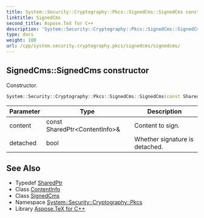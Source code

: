 ```yaml
---
title: System::Security::Cryptography::Pkcs::SignedCms::SignedCms constructor
linktitle: SignedCms
second_title: Aspose.TeX for C++
description: 'System::Security::Cryptography::Pkcs::SignedCms::SignedCms constructor. Constructor in C++.'
type: docs
weight: 100
url: /cpp/system.security.cryptography.pkcs/signedcms/signedcms/
---
```

## SignedCms::SignedCms constructor


Constructor.

```cpp
System::Security::Cryptography::Pkcs::SignedCms::SignedCms(const SharedPtr<ContentInfo> &content, bool detached)
```


| Parameter | Type | Description |
| --- | --- | --- |
| content | const SharedPtr\<ContentInfo\>\& | Content to sign. |
| detached | bool | Whether signature is detached. |

## See Also

* Typedef [SharedPtr](../../../system/sharedptr/)
* Class [ContentInfo](../../contentinfo/)
* Class [SignedCms](../)
* Namespace [System::Security::Cryptography::Pkcs](../../)
* Library [Aspose.TeX for C++](../../../)
